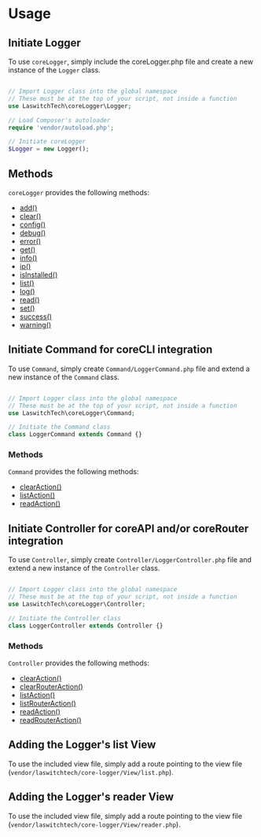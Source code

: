 # Usage
## Initiate Logger
To use `coreLogger`, simply include the coreLogger.php file and create a new instance of the `Logger` class.

```php

// Import Logger class into the global namespace
// These must be at the top of your script, not inside a function
use LaswitchTech\coreLogger\Logger;

// Load Composer's autoloader
require 'vendor/autoload.php';

// Initiate coreLogger
$Logger = new Logger();
```

## Methods
`coreLogger` provides the following methods:

- [add()](methods/Logger/add.md)
- [clear()](methods/Logger/clear.md)
- [config()](methods/Logger/config.md)
- [debug()](methods/Logger/debug.md)
- [error()](methods/Logger/error.md)
- [get()](methods/Logger/get.md)
- [info()](methods/Logger/info.md)
- [ip()](methods/Logger/ip.md)
- [isInstalled()](methods/Logger/isInstalled.md)
- [list()](methods/Logger/list.md)
- [log()](methods/Logger/log.md)
- [read()](methods/Logger/read.md)
- [set()](methods/Logger/set.md)
- [success()](methods/Logger/success.md)
- [warning()](methods/Logger/warning.md)

## Initiate Command for coreCLI integration
To use `Command`, simply create `Command/LoggerCommand.php` file and extend a new instance of the `Command` class.

```php

// Import Logger class into the global namespace
// These must be at the top of your script, not inside a function
use LaswitchTech\coreLogger\Command;

// Initiate the Command class
class LoggerCommand extends Command {}
```

### Methods
`Command` provides the following methods:

- [clearAction()](methods/Command/clearAction.md)
- [listAction()](methods/Command/listAction.md)
- [readAction()](methods/Command/readAction.md)

## Initiate Controller for coreAPI and/or coreRouter integration
To use `Controller`, simply create `Controller/LoggerController.php` file and extend a new instance of the `Controller` class.

```php

// Import Logger class into the global namespace
// These must be at the top of your script, not inside a function
use LaswitchTech\coreLogger\Controller;

// Initiate the Controller class
class LoggerController extends Controller {}
```

### Methods
`Controller` provides the following methods:

- [clearAction()](methods/Controller/clearAction.md)
- [clearRouterAction()](methods/Controller/clearRouterAction.md)
- [listAction()](methods/Controller/listAction.md)
- [listRouterAction()](methods/Controller/listRouterAction.md)
- [readAction()](methods/Controller/readAction.md)
- [readRouterAction()](methods/Controller/readRouterAction.md)

## Adding the Logger's list View
To use the included view file, simply add a route pointing to the view file (`vendor/laswitchtech/core-logger/View/list.php`).

## Adding the Logger's reader View
To use the included view file, simply add a route pointing to the view file (`vendor/laswitchtech/core-logger/View/reader.php`).
